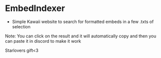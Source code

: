 # EmbedIndexer

- Simple Kawaii website to search for formatted embeds in a few .txts of selection

Note: You can click on the result and it will automatically copy and then you can paste it in discord to make it work  

Starlovers gift<3
